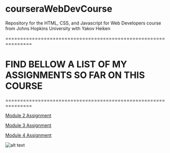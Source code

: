 # courseraWebDevCourse
Repository for the HTML, CSS, and Javascript for Web Developers course from Johns Hopkins University with Yakov Heiken

=============================================================== 
# FIND BELLOW A LIST OF MY ASSIGNMENTS SO FAR ON THIS COURSE 
=============================================================== 

[Module 2 Assignment](https://developer.mozilla.org/en-US/docs/Web/JavaScript/Reference/Global_Objects/String)

[Module 3 Assignment](https://echonovemberlima.github.io/courseraWebDevCourse/Module3assignment/site/)

[Module 4 Assignment](https://echonovemberlima.github.io/courseraWebDevCourse/Module4assignment/)

![alt text](https://img.freepik.com/free-vector/work-home-concept-design-freelance-man-working-laptop-her-house_1150-41115.jpg?w=740&t=st=1695148991~exp=1695149591~hmac=4723c9963c9e50c3275a67301e0f854cfcfc65742524d498bacfd44d767e702f)

